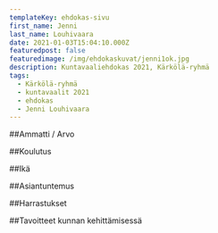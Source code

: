 ```yaml
---
templateKey: ehdokas-sivu
first_name: Jenni
last_name: Louhivaara
date: 2021-01-03T15:04:10.000Z
featuredpost: false
featuredimage: /img/ehdokaskuvat/jenni1ok.jpg
description: Kuntavaaliehdokas 2021, Kärkölä-ryhmä
tags:
  - Kärkölä-ryhmä
  - kuntavaalit 2021
  - ehdokas
  - Jenni Louhivaara
---
```

##Ammatti / Arvo

##Koulutus

##Ikä

##Asiantuntemus

##Harrastukset

##Tavoitteet kunnan kehittämisessä